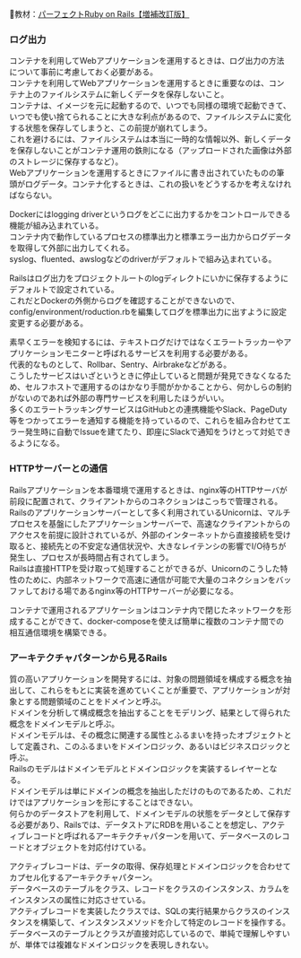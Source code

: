 
:open_book:教材：[パーフェクトRuby on Rails【増補改訂版】](https://gihyo.jp/book/2020/978-4-297-11462-6)

### ログ出力

コンテナを利用してWebアプリケーションを運用するときは、ログ出力の方法について事前に考慮しておく必要がある。  
コンテナを利用してWebアプリケーションを運用するときに重要なのは、コンテナ上のファイルシステムに新しくデータを保存しないこと。  
コンテナは、イメージを元に起動するので、いつでも同様の環境で起動できて、いつでも使い捨てられることに大きな利点があるので、ファイルシステムに変化する状態を保存してしまうと、この前提が崩れてしまう。  
これを避けるには、ファイルシステムは本当に一時的な情報以外、新しくデータを保存しないことがコンテナ運用の鉄則になる（アップロードされた画像は外部のストレージに保存するなど）。  
Webアプリケーションを運用するときにファイルに書き出されていたものの筆頭がログデータ。コンテナ化するときは、これの扱いをどうするかを考えなければならない。  

Dockerにはlogging driverというログをどこに出力するかをコントロールできる機能が組み込まれている。  
コンテナ内で動作しているプロセスの標準出力と標準エラー出力からログデータを取得して外部に出力してくれる。  
syslog、fluented、awslogなどのdriverがデフォルトで組み込まれている。  

Railsはログ出力をプロジェクトルートのlogディレクトにいかに保存するようにデフォルトで設定されている。  
これだとDockerの外側からログを確認することができないので、config/environment/roduction.rbを編集してログを標準出力に出すように設定変更する必要がある。  

素早くエラーを検知するには、テキストログだけではなくエラートラッカーやアプリケーションモニターと呼ばれるサービスを利用する必要がある。  
代表的なものとして、Rollbar、Sentry、Airbrakeなどがある。  
こうしたサービスはいざというときに停止していると問題が発見できなくなるため、セルフホストで運用するのはかなり手間がかかることから、何かしらの制約がないのであれば外部の専門サービスを利用したほうがいい。  
多くのエラートラッキングサービスはGitHubとの連携機能やSlack、PageDuty等をつかってエラーを通知する機能を持っているので、これらを組み合わせてエラー発生時に自動でIssueを建てたり、即座にSlackで通知をうけとって対処できるようになる。  

### HTTPサーバーとの通信

Railsアプリケーションを本番環境で運用するときは、nginx等のHTTPサーバが前段に配置されて、クライアントからのコネクションはこっちで管理される。  
Railsのアプリケーションサーバーとして多く利用されているUnicornは、マルチプロセスを基盤にしたアプリケーションサーバーで、高速なクライアントからのアクセスを前提に設計されているが、外部のインターネットから直接接続を受け取ると、接続先との不安定な通信状況や、大きなレイテンシの影響でI/O待ちが発生し、プロセスが長時間占有されてしまう。  
Railsは直接HTTPを受け取って処理することができるが、Unicornのこうした特性のために、内部ネットワークで高速に通信が可能で大量のコネクションをバッファしておける場であるnginx等のHTTPサーバーが必要になる。  

コンテナで運用されるアプリケーションはコンテナ内で閉じたネットワークを形成することができて、docker-composeを使えば簡単に複数のコンテナ間での相互通信環境を構築できる。  

### アーキテクチャパターンから見るRails

質の高いアプリケーションを開発するには、対象の問題領域を構成する概念を抽出して、これらをもとに実装を進めていくことが重要で、アプリケーションが対象とする問題領域のことをドメインと呼ぶ。  
ドメインを分析して構成概念を抽出することをモデリング、結果として得られた概念をドメインモデルと呼ぶ。  
ドメインモデルは、その概念に関連する属性とふるまいを持ったオブジェクトとして定義され、このふるまいをドメインロジック、あるいはビジネスロジックと呼ぶ。  
Railsのモデルはドメインモデルとドメインロジックを実装するレイヤーとなる。  
ドメインモデルは単にドメインの概念を抽出しただけのものであるため、これだけではアプリケーションを形にすることはできない。  
何らかのデータストアを利用して、ドメインモデルの状態をデータとして保存する必要があり、Railsでは、データストアにRDBを用いることを想定し、アクティブレコードと呼ばれるアーキテクチャパターンを用いて、データベースのレコードとオブジェクトを対応付けている。  

アクティブレコードは、データの取得、保存処理とドメインロジックを合わせてカプセル化するアーキテクチャパターン。  
データベースのテーブルをクラス、レコードをクラスのインスタンス、カラムをインスタンスの属性に対応させている。  
アクティブレコードを実装したクラスでは、SQLの実行結果からクラスのインスタンスを構築して、インスタンスメソッドを介して特定のレコードを操作する。  
データベースのテーブルとクラスが直接対応しているので、単純で理解しやすいが、単体では複雑なドメインロジックを表現しきれない。  

